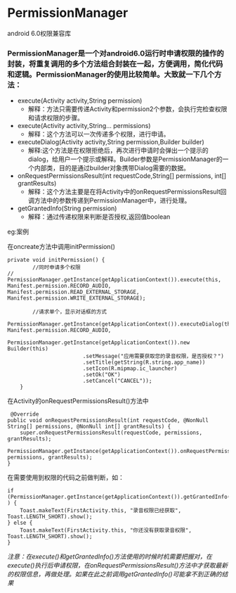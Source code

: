 # PermissionManager
android 6.0权限兼容库

### PermissionManager是一个对android6.0运行时申请权限的操作的封装，将重复调用的多个方法组合封装在一起，方便调用，简化代码和逻辑。PermissionManager的使用比较简单。大致就一下几个方法：

- execute(Activity activity,String permission)
    - 解释：方法只需要传递Activity和permission2个参数，会执行完检查权限和请求权限的步骤。
- execute(Activity activity,String... permissions)
    - 解释：这个方法可以一次传递多个权限，进行申请。
- executeDialog(Activity activity,String permission,Builder builder)
    - 解释:这个方法是在权限拒绝后，再次进行申请时会弹出一个提示的dialog，给用户一个提示或解释。Builder参数是PermissionManager的一个内部类，目的是通过builder对象携带Dialog需要的数据。
- onRequestPermissionsResult(int requestCode,String[] permissions, int[] grantResults)
    - 解释：这个方法主要是在将Activity中的onRequestPermissionsResult回调方法中的参数传递到PermissionManager中，进行处理。
- getGrantedInfo(String permission)
    - 解释：通过传递权限来判断是否授权,返回值boolean


eg:案例

在oncreate方法中调用initPermission()
```
private void initPermission() {
        //同时申请多个权限
//        PermissionManager.getInstance(getApplicationContext()).execute(this, Manifest.permission.RECORD_AUDIO, Manifest.permission.READ_EXTERNAL_STORAGE, Manifest.permission.WRITE_EXTERNAL_STORAGE);

        //请求单个，显示对话框的方式
        PermissionManager.getInstance(getApplicationContext()).executeDialog(this, Manifest.permission.RECORD_AUDIO,
                PermissionManager.getInstance(getApplicationContext()).new Builder(this)
                        .setMessage("应用需要获取您的录音权限，是否授权？")
                        .setTitle(getString(R.string.app_name))
                        .setIcon(R.mipmap.ic_launcher)
                        .setOk("OK")
                        .setCancel("CANCEL"));
    }
```

在Activity的onRequestPermissionsResult()方法中
```
 @Override
public void onRequestPermissionsResult(int requestCode, @NonNull String[] permissions, @NonNull int[] grantResults) {
    super.onRequestPermissionsResult(requestCode, permissions, grantResults);
    PermissionManager.getInstance(getApplicationContext()).onRequestPermissionsResult(requestCode, permissions, grantResults);
}
```

在需要使用到权限的代码之前做判断，如：

```
if (PermissionManager.getInstance(getApplicationContext()).getGrantedInfo(Manifest.permission.RECORD_AUDIO) ) {
    Toast.makeText(FirstActivity.this, "录音权限已经获取", Toast.LENGTH_SHORT).show();
} else {
    Toast.makeText(FirstActivity.this, "你还没有获取录音权限", Toast.LENGTH_SHORT).show();
}
```

*注意：在execute()和getGrantedInfo()方法使用的时候时机需要把握对，在execute()执行后申请权限，在onRequestPermissionsResult()方法中才获取最新的权限信息，再做处理。如果在此之前调用getGrantedInfo()可能拿不到正确的结果*
